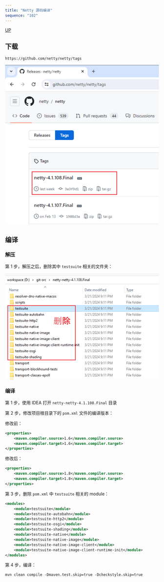```yaml
---
title: "Netty 源码编译"
sequence: "102"
---
```


[UP](/netty.html)

## 下载

```text
https://github.com/netty/netty/tags
```

![](/assets/images/netty/env/netty-github-download-src.png)

## 编译

### 解压

第 1 步，解压之后，删除其中 `testsuite` 相关的文件夹：

![](/assets/images/netty/env/netty-src-env-delete-testsuite.png)

### 编译

第 1 步，使用 IDEA 打开 `netty-netty-4.1.108.Final` 目录

第 2 步，修改项目根目录下的 `pom.xml` 文件的编译版本：

修改前：

```xml
<properties>
    <maven.compiler.source>1.6</maven.compiler.source>
    <maven.compiler.target>1.6</maven.compiler.target>
</properties>
```

修改后：

```xml
<properties>
    <maven.compiler.source>1.8</maven.compiler.source>
    <maven.compiler.target>1.8</maven.compiler.target>
</properties>
```

第 3 步，删除 `pom.xml` 中 `testsuite` 相关的 module：

```xml
<modules>
    <module>testsuite</module>
    <module>testsuite-autobahn</module>
    <module>testsuite-http2</module>
    <module>testsuite-osgi</module>
    <module>testsuite-shading</module>
    <module>testsuite-native</module>
    <module>testsuite-native-image</module>
    <module>testsuite-native-image-client</module>
    <module>testsuite-native-image-client-runtime-init</module>
</modules>
```

第 4 步，编译：

```text
mvn clean compile -Dmaven.test.skip=true -Dcheckstyle.skip=true
```

